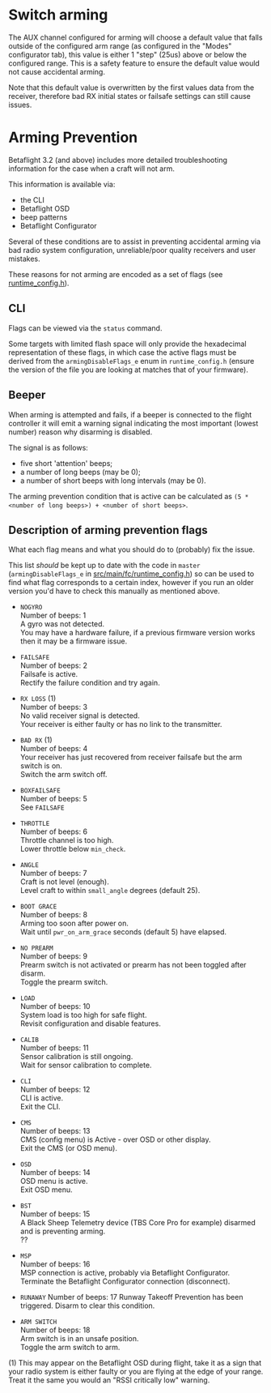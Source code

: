 # Switch arming

The AUX channel configured for arming will choose a default value that falls outside of the configured arm range (as configured in the "Modes" configurator tab), this value is either 1 "step" (25us) above or below the configured range. This is a safety feature to ensure the default value would not cause accidental arming.

Note that this default value is overwritten by the first values data from the receiver, therefore bad RX initial states or failsafe settings can still cause issues.

# Arming Prevention

Betaflight 3.2 (and above) includes more detailed troubleshooting information for the case when a craft will not arm.

This information is available via:
- the CLI
- Betaflight OSD
- beep patterns
- Betaflight Configurator

Several of these conditions are to assist in preventing accidental arming via bad radio system configuration, unreliable/poor quality receivers and user mistakes.

These reasons for not arming are encoded as a set of flags (see [runtime_config.h](https://github.com/betaflight/betaflight/blob/master/src/main/fc/runtime_config.h)).

## CLI

Flags can be viewed via the `status` command.

Some targets with limited flash space will only provide the hexadecimal representation of these flags, in which case the active flags must be derived from the `armingDisableFlags_e` enum in `runtime_config.h` (ensure the version of the file you are looking at matches that of your firmware).

## Beeper

When arming is attempted and fails, if a beeper is connected to the flight controller it will emit a warning signal indicating the most important (lowest number) reason why disarming is disabled.

The signal is as follows:
- five short 'attention' beeps;
- a number of long beeps (may be 0);
- a number of short beeps with long intervals (may be 0).

The arming prevention condition that is active can be calculated as `(5 * <number of long beeps>) + <number of short beeps>`.

## Description of arming prevention flags

What each flag means and what you should do to (probably) fix the issue.

This list *should* be kept up to date with the code in `master` (`armingDisableFlags_e` in [src/main/fc/runtime_config.h](https://github.com/betaflight/betaflight/blob/master/src/main/fc/runtime_config.h#L37-L55)) so can be used to find what flag corresponds to a certain index, however if you run an older version you'd have to check this manually as mentioned above.


- `NOGYRO`  
  Number of beeps: 1  
  A gyro was not detected.  
  You may have a hardware failure, if a previous firmware version works then it may be a firmware issue.

- `FAILSAFE`  
  Number of beeps: 2  
  Failsafe is active.  
  Rectify the failure condition and try again.

- `RX LOSS` (1)  
  Number of beeps: 3  
  No valid receiver signal is detected.  
  Your receiver is either faulty or has no link to the transmitter.

- `BAD RX` (1)  
  Number of beeps: 4  
  Your receiver has just recovered from receiver failsafe but the arm switch is on.   
  Switch the arm switch off.

- `BOXFAILSAFE`  
  Number of beeps: 5  
  See `FAILSAFE`

- `THROTTLE`  
  Number of beeps: 6  
  Throttle channel is too high.  
  Lower throttle below `min_check`.

- `ANGLE`  
  Number of beeps: 7  
  Craft is not level (enough).  
  Level craft to within `small_angle` degrees (default 25).

- `BOOT GRACE`  
  Number of beeps: 8  
  Arming too soon after power on.  
  Wait until `pwr_on_arm_grace` seconds (default 5) have elapsed.

- `NO PREARM`  
  Number of beeps: 9  
  Prearm switch is not activated or prearm has not been toggled after disarm.  
  Toggle the prearm switch.

- `LOAD`  
  Number of beeps: 10  
  System load is too high for safe flight.  
  Revisit configuration and disable features.

- `CALIB`  
  Number of beeps: 11  
  Sensor calibration is still ongoing.  
  Wait for sensor calibration to complete.

- `CLI`  
  Number of beeps: 12  
  CLI is active.  
  Exit the CLI.

- `CMS`  
  Number of beeps: 13  
  CMS (config menu) is Active - over OSD or other display.  
  Exit the CMS (or OSD menu).

- `OSD`  
  Number of beeps: 14  
  OSD menu is active.  
  Exit OSD menu.

- `BST`  
  Number of beeps: 15  
  A Black Sheep Telemetry device (TBS Core Pro for example) disarmed and is preventing arming.  
  ??

- `MSP`  
  Number of beeps: 16  
  MSP connection is active, probably via Betaflight Configurator.  
  Terminate the Betaflight Configurator connection (disconnect).

- `RUNAWAY`
  Number of beeps: 17
  Runway Takeoff Prevention has been triggered. Disarm to clear this condition.

- `ARM SWITCH`  
  Number of beeps: 18  
  Arm switch is in an unsafe position.  
  Toggle the arm switch to arm.

(1) This may appear on the Betaflight OSD during flight, take it as a sign that your radio system is either faulty or you are flying at the edge of your range. Treat it the same you would an "RSSI critically low" warning.